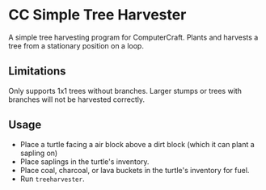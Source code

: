 # CC Simple Tree Harvester
A simple tree harvesting program for ComputerCraft. Plants and harvests a tree from a stationary position on a loop.

## Limitations
Only supports 1x1 trees without branches. Larger stumps or trees with branches will not be harvested correctly.

## Usage

 * Place a turtle facing a air block above a dirt block (which it can plant a sapling on)
 * Place saplings in the turtle's inventory.
 * Place coal, charcoal, or lava buckets in the turtle's inventory for fuel.
 * Run `treeharvester`.
